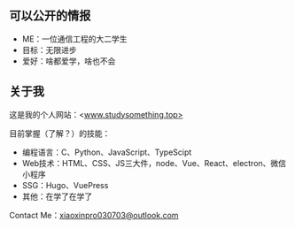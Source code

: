 ## 可以公开的情报

- ME：一位通信工程的大二学生
- 目标：无限进步
- 爱好：啥都爱学，啥也不会

## 关于我

这是我的个人网站：<www.studysomething.top>

目前掌握（了解？）的技能：

- 编程语言：C、Python、JavaScript、TypeScipt
- Web技术：HTML、CSS、JS三大件，node、Vue、React、electron、微信小程序
- SSG：Hugo、VuePress
- 其他：在学了在学了

Contact Me：xiaoxinpro030703@outlook.com

<!--
**polar-bei/polar-bei** is a ✨ _special_ ✨ repository because its `README.md` (this file) appears on your GitHub profile.

Here are some ideas to get you started:

- 🔭 I’m currently working on ...
- 🌱 I’m currently learning ...
- 👯 I’m looking to collaborate on ...
- 🤔 I’m looking for help with ...
- 💬 Ask me about ...
- 📫 How to reach me: ...
- 😄 Pronouns: ...
- ⚡ Fun fact: ...
    -->
